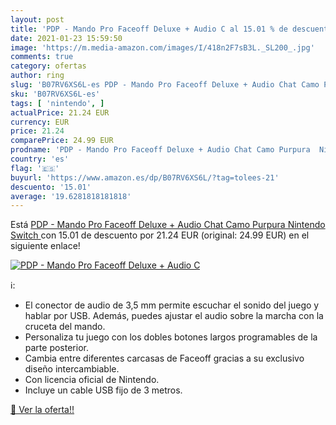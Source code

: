 ```yaml
---
layout: post
title: 'PDP - Mando Pro Faceoff Deluxe + Audio C al 15.01 % de descuento'
date: 2021-01-23 15:59:50
image: 'https://m.media-amazon.com/images/I/418n2F7sB3L._SL200_.jpg'
comments: true
category: ofertas
author: ring
slug: 'B07RV6XS6L-es PDP - Mando Pro Faceoff Deluxe + Audio Chat Camo Purpura...'
sku: 'B07RV6XS6L-es'
tags: [ 'nintendo', ]
actualPrice: 21.24 EUR
currency: EUR
price: 21.24
comparePrice: 24.99 EUR
prodname: 'PDP - Mando Pro Faceoff Deluxe + Audio Chat Camo Purpura  Nintendo Switch '
country: 'es'
flag: '🇪🇸'
buyurl: 'https://www.amazon.es/dp/B07RV6XS6L/?tag=tolees-21'
descuento: '15.01'
average: '19.6281818181818'
---
```


Está [PDP - Mando Pro Faceoff Deluxe + Audio Chat Camo Purpura  Nintendo Switch ](https://www.amazon.es/dp/B07RV6XS6L/?tag=tolees-21) con 15.01 de descuento por 21.24 EUR (original: 24.99 EUR) en el siguiente enlace!

[![PDP - Mando Pro Faceoff Deluxe + Audio C](https://m.media-amazon.com/images/I/418n2F7sB3L._SL200_.jpg)](https://www.amazon.es/dp/B07RV6XS6L/?tag=tolees-21)

ℹ️:

- El conector de audio de 3,5 mm permite escuchar el sonido del juego y hablar por USB. Además, puedes ajustar el audio sobre la marcha con la cruceta del mando.
- Personaliza tu juego con los dobles botones largos programables de la parte posterior.
- Cambia entre diferentes carcasas de Faceoff gracias a su exclusivo diseño intercambiable.
- Con licencia oficial de Nintendo.
- Incluye un cable USB fijo de 3 metros.

[🛒 Ver la oferta!!](https://www.amazon.es/dp/B07RV6XS6L/?tag=tolees-21)
